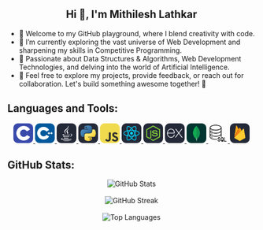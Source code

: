 <h2 align="center">Hi 👋, I'm Mithilesh Lathkar</h2>

- 🌱 Welcome to my GitHub playground, where I blend creativity with code.
- 🔭 I’m currently exploring the vast universe of Web Development and sharpening my skills in Competitive Programming.
- 🚀 Passionate about Data Structures & Algorithms, Web Development Technologies, and delving into the world of Artificial Intelligence. 
- 💞️ Feel free to explore my projects, provide feedback, or reach out for collaboration. Let's build something awesome together! 🚀


## Languages and Tools:
<div align="center">
  <a href="https://www.learn-c.org/" target="_blank"> 
  <img src="https://raw.githubusercontent.com/tandpfun/skill-icons/main/icons/C.svg" alt="C" width="40" height="40"/> </a>

  <a href="https://www.w3schools.com/cpp/" target="_blank"> 
  <img src="https://raw.githubusercontent.com/tandpfun/skill-icons/main/icons/CPP.svg" alt="cplusplus" width="40" height="40"/> </a>

  <a href="https://www.learnjavaonline.org/" target="_blank"> 
  <img src="https://github.com/tandpfun/skill-icons/blob/main/icons/Java-Dark.svg" alt="Java" width="40" height="40"/> </a>
  
  <a href="https://www.python.org" target="_blank"> 
  <img src="https://raw.githubusercontent.com/tandpfun/skill-icons/main/icons/Python-Dark.svg" alt="python" width="40" height="40"/> </a>
 
  <a href="https://developer.mozilla.org/en-US/docs/Web/JavaScript" target="_blank">
  <img src="https://raw.githubusercontent.com/tandpfun/skill-icons/main/icons/JavaScript.svg" alt="javascript" width="40" height="40"/> </a> 
  
  <a href="https://reactjs.org/" target="_blank"> 
  <img src="https://raw.githubusercontent.com/tandpfun/skill-icons/main/icons/React-Dark.svg" alt="cplusplus" width="40" height="40"/> </a> 
 
  <a href="https://nodejs.org" target="_blank"> 
  <img src="https://raw.githubusercontent.com/tandpfun/skill-icons/main/icons/NodeJS-Dark.svg" alt="nodejs" width="40" height="40"/> </a>
  
  <a href="https://expressjs.com/" target="_blank"> 
  <img src="https://raw.githubusercontent.com/tandpfun/skill-icons/main/icons/ExpressJS-Dark.svg" alt="nodejs" width="40" height="40"/> </a>

  <a href="https://www.mongodb.com/" target="_blank">
  <img src="https://raw.githubusercontent.com/tandpfun/skill-icons/main/icons/MongoDB.svg" alt="mongodb" width="40" height="40"/> </a>

  <a href="https://www.w3schools.com/sql/" target="_blank"> 
  <img src="https://github.com/LMithilesh-26/LMithilesh-26/blob/main/SQL.svg" alt="SQL" width="40" height="40"/> </a>

  <a href="https://firebase.google.com/" target="_blank"> 
  <img src="https://raw.githubusercontent.com/tandpfun/skill-icons/main/icons/Firebase-Dark.svg" alt="firebase" width="40" height="40"/> </a>
 </div>

## GitHub Stats:
<p align="center">
  <div align="center">
    <img src="https://github-readme-stats.vercel.app/api?username=LMithilesh-26&theme=highcontrast&hide_border=false&include_all_commits=true&count_private=true" alt="GitHub Stats"/>
    <br/>    <br/> 
    <img src="https://github-readme-streak-stats.herokuapp.com/?user=LMithilesh-26&theme=highcontrast&hide_border=false" alt="GitHub Streak"/>
    <br/>    <br/>
    <img src="https://github-readme-stats.vercel.app/api/top-langs/?username=LMithilesh-26&theme=highcontrast&hide_border=false&include_all_commits=true&count_private=true&layout=compact" alt="Top Languages"/>
  </div>
</p>
